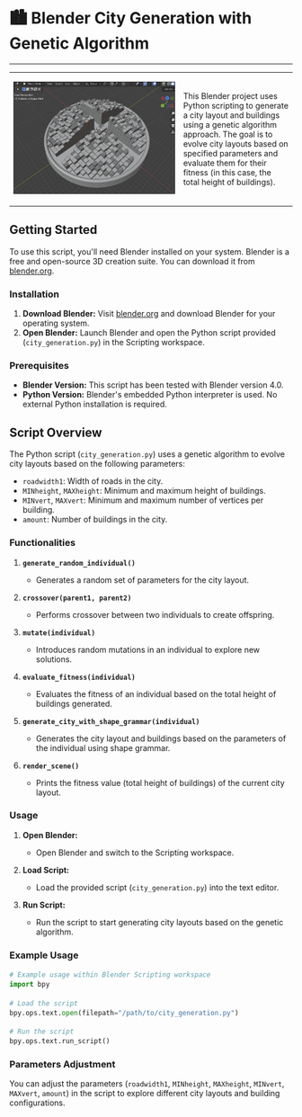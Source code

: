 # 🏙️ Blender City Generation with Genetic Algorithm
---
<table>
  <tr>
    <td width="60%">
      <p align="center">
        <img src="./assets/banner.png" alt="Blender City Generation with Genetic Algorithm" width="400"/>
      </p>
    </td>
    <td width="40%">
      This Blender project uses Python scripting to generate a city layout and buildings using a genetic algorithm approach. The goal is to evolve city layouts based on specified parameters and evaluate them for their fitness (in this case, the total height of buildings).
    </td>
  </tr>
</table>

## Getting Started

To use this script, you'll need Blender installed on your system. Blender is a free and open-source 3D creation suite. You can download it from [blender.org](https://www.blender.org/download/).

### Installation

1. **Download Blender:** Visit [blender.org](https://www.blender.org/download/) and download Blender for your operating system.
2. **Open Blender:** Launch Blender and open the Python script provided (`city_generation.py`) in the Scripting workspace.

### Prerequisites

- **Blender Version:** This script has been tested with Blender version 4.0.
- **Python Version:** Blender's embedded Python interpreter is used. No external Python installation is required.

## Script Overview

The Python script (`city_generation.py`) uses a genetic algorithm to evolve city layouts based on the following parameters:

- `roadwidth1`: Width of roads in the city.
- `MINheight`, `MAXheight`: Minimum and maximum height of buildings.
- `MINvert`, `MAXvert`: Minimum and maximum number of vertices per building.
- `amount`: Number of buildings in the city.

### Functionalities

1. **`generate_random_individual()`**
   - Generates a random set of parameters for the city layout.

2. **`crossover(parent1, parent2)`**
   - Performs crossover between two individuals to create offspring.

3. **`mutate(individual)`**
   - Introduces random mutations in an individual to explore new solutions.

4. **`evaluate_fitness(individual)`**
   - Evaluates the fitness of an individual based on the total height of buildings generated.

5. **`generate_city_with_shape_grammar(individual)`**
   - Generates the city layout and buildings based on the parameters of the individual using shape grammar.

6. **`render_scene()`**
   - Prints the fitness value (total height of buildings) of the current city layout.

### Usage

1. **Open Blender:**
   - Open Blender and switch to the Scripting workspace.
   
2. **Load Script:**
   - Load the provided script (`city_generation.py`) into the text editor.
   
3. **Run Script:**
   - Run the script to start generating city layouts based on the genetic algorithm.

### Example Usage

```python
# Example usage within Blender Scripting workspace
import bpy

# Load the script
bpy.ops.text.open(filepath="/path/to/city_generation.py")

# Run the script
bpy.ops.text.run_script()
```

### Parameters Adjustment

You can adjust the parameters (`roadwidth1`, `MINheight`, `MAXheight`, `MINvert`, `MAXvert`, `amount`) in the script to explore different city layouts and building configurations.

